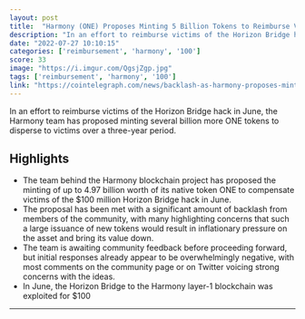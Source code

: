 ```yaml
---
layout: post
title:  "Harmony (ONE) Proposes Minting 5 Billion Tokens to Reimburse Victims of Hack. Faces Backlash From Community."
description: "In an effort to reimburse victims of the Horizon Bridge hack in June, the Harmony team has proposed minting several billion more ONE tokens to disperse to victims over a three-year period."
date: "2022-07-27 10:10:15"
categories: ['reimbursement', 'harmony', '100']
score: 33
image: "https://i.imgur.com/QgsjZgp.jpg"
tags: ['reimbursement', 'harmony', '100']
link: "https://cointelegraph.com/news/backlash-as-harmony-proposes-minting-4-97b-tokens-to-reimburse-victims"
---
```


In an effort to reimburse victims of the Horizon Bridge hack in June, the Harmony team has proposed minting several billion more ONE tokens to disperse to victims over a three-year period.

## Highlights

- The team behind the Harmony blockchain project has proposed the minting of up to 4.97 billion worth of its native token ONE to compensate victims of the $100 million Horizon Bridge hack in June.
- The proposal has been met with a significant amount of backlash from members of the community, with many highlighting concerns that such a large issuance of new tokens would result in inflationary pressure on the asset and bring its value down.
- The team is awaiting community feedback before proceeding forward, but initial responses already appear to be overwhelmingly negative, with most comments on the community page or on Twitter voicing strong concerns with the ideas.
- In June, the Horizon Bridge to the Harmony layer-1 blockchain was exploited for $100

---
